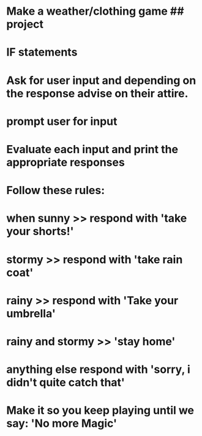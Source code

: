 # Make a weather/clothing game ## project
# IF statements
# Ask for user input and depending on the response advise on their attire.
#
# prompt user for input
# Evaluate each input and print the appropriate responses
# Follow these rules:
#
# when sunny >> respond with 'take your shorts!'
# stormy >> respond with 'take rain coat'
# rainy >> respond with 'Take your umbrella'
# rainy and stormy >> 'stay home'
# anything else respond with 'sorry, i didn't quite catch that'
# Make it so you keep playing until we say: 'No more Magic'